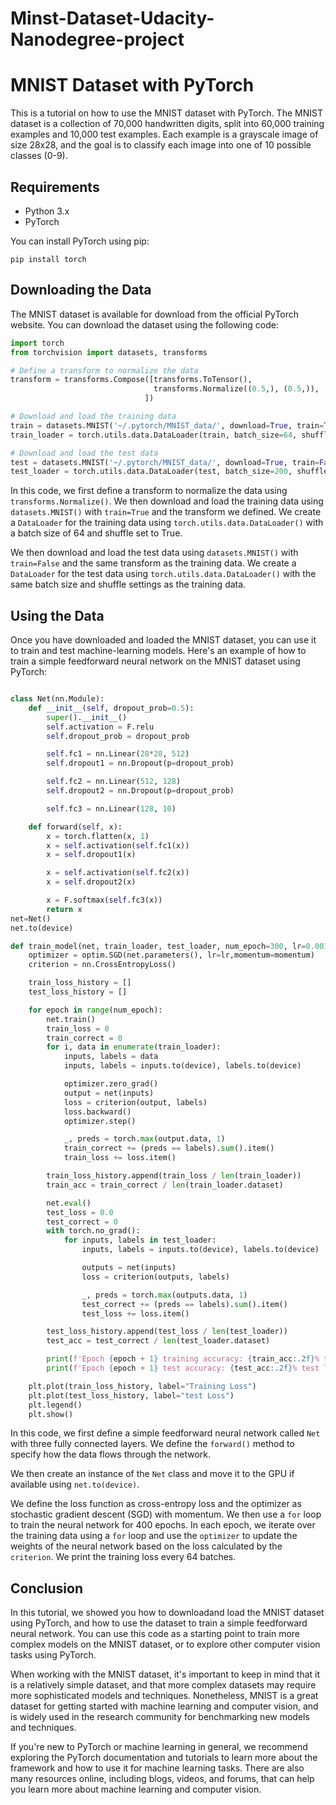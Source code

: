# Minst-Dataset-Udacity-Nanodegree-project
# MNIST Dataset with PyTorch

This is a tutorial on how to use the MNIST dataset with PyTorch. The MNIST dataset is a collection of 70,000 handwritten digits, split into 60,000 training examples and 10,000 test examples. Each example is a grayscale image of size 28x28, and the goal is to classify each image into one of 10 possible classes (0-9).

## Requirements

- Python 3.x
- PyTorch

You can install PyTorch using pip:

```
pip install torch
```

## Downloading the Data

The MNIST dataset is available for download from the official PyTorch website. You can download the dataset using the following code:

```python
import torch
from torchvision import datasets, transforms

# Define a transform to normalize the data
transform = transforms.Compose([transforms.ToTensor(),
                                transforms.Normalize((0.5,), (0.5,)),
                              ])

# Download and load the training data
train = datasets.MNIST('~/.pytorch/MNIST_data/', download=True, train=True, transform=transform)
train_loader = torch.utils.data.DataLoader(train, batch_size=64, shuffle=True)

# Download and load the test data
test = datasets.MNIST('~/.pytorch/MNIST_data/', download=True, train=False, transform=transform)
test_loader = torch.utils.data.DataLoader(test, batch_size=200, shuffle=True)
```

In this code, we first define a transform to normalize the data using `transforms.Normalize()`. We then download and load the training data using `datasets.MNIST()` with `train=True` and the transform we defined. We create a `DataLoader` for the training data using `torch.utils.data.DataLoader()` with a batch size of 64 and shuffle set to True.

We then download and load the test data using `datasets.MNIST()` with `train=False` and the same transform as the training data. We create a `DataLoader` for the test data using `torch.utils.data.DataLoader()` with the same batch size and shuffle settings as the training data.

## Using the Data

Once you have downloaded and loaded the MNIST dataset, you can use it to train and test machine-learning models. Here's an example of how to train a simple feedforward neural network on the MNIST dataset using PyTorch:

```python

class Net(nn.Module):
    def __init__(self, dropout_prob=0.5):
        super().__init__()
        self.activation = F.relu
        self.dropout_prob = dropout_prob

        self.fc1 = nn.Linear(28*28, 512)
        self.dropout1 = nn.Dropout(p=dropout_prob)

        self.fc2 = nn.Linear(512, 128)
        self.dropout2 = nn.Dropout(p=dropout_prob)

        self.fc3 = nn.Linear(128, 10)

    def forward(self, x):
        x = torch.flatten(x, 1)
        x = self.activation(self.fc1(x))
        x = self.dropout1(x)

        x = self.activation(self.fc2(x))
        x = self.dropout2(x)

        x = F.softmax(self.fc3(x))
        return x
net=Net()    
net.to(device)

def train_model(net, train_loader, test_loader, num_epoch=300, lr=0.001, momentum=0.5):
    optimizer = optim.SGD(net.parameters(), lr=lr,momentum=momentum)
    criterion = nn.CrossEntropyLoss()

    train_loss_history = []
    test_loss_history = []

    for epoch in range(num_epoch):
        net.train()
        train_loss = 0
        train_correct = 0
        for i, data in enumerate(train_loader):
            inputs, labels = data
            inputs, labels = inputs.to(device), labels.to(device)

            optimizer.zero_grad()
            output = net(inputs)
            loss = criterion(output, labels)
            loss.backward()
            optimizer.step()

            _, preds = torch.max(output.data, 1)
            train_correct += (preds == labels).sum().item()
            train_loss += loss.item()

        train_loss_history.append(train_loss / len(train_loader))
        train_acc = train_correct / len(train_loader.dataset)

        net.eval()
        test_loss = 0.0
        test_correct = 0
        with torch.no_grad():
            for inputs, labels in test_loader:
                inputs, labels = inputs.to(device), labels.to(device)

                outputs = net(inputs)
                loss = criterion(outputs, labels)

                _, preds = torch.max(outputs.data, 1)
                test_correct += (preds == labels).sum().item()
                test_loss += loss.item()

        test_loss_history.append(test_loss / len(test_loader))
        test_acc = test_correct / len(test_loader.dataset)

        print(f'Epoch {epoch + 1} training accuracy: {train_acc:.2f}% training loss: {train_loss / len(train_loader):.5f}')
        print(f'Epoch {epoch + 1} test accuracy: {test_acc:.2f}% test loss: {test_loss / len(test_loader):.5f}')

    plt.plot(train_loss_history, label="Training Loss")
    plt.plot(test_loss_history, label="test Loss")
    plt.legend()
    plt.show()
```

In this code, we first define a simple feedforward neural network called `Net` with three fully connected layers. We define the `forward()` method to specify how the data flows through the network.

We then create an instance of the `Net` class and move it to the GPU if available using `net.to(device)`.

We define the loss function as cross-entropy loss and the optimizer as stochastic gradient descent (SGD) with momentum. We then use a `for` loop to train the neural network for 400 epochs. In each epoch, we iterate over the training data using a `for` loop and use the `optimizer` to update the weights of the neural network based on the loss calculated by the `criterion`. We print the training loss every 64 batches.

## Conclusion

In this tutorial, we showed you how to downloadand load the MNIST dataset using PyTorch, and how to use the dataset to train a simple feedforward neural network. You can use this code as a starting point to train more complex models on the MNIST dataset, or to explore other computer vision tasks using PyTorch.

When working with the MNIST dataset, it's important to keep in mind that it is a relatively simple dataset, and that more complex datasets may require more sophisticated models and techniques. Nonetheless, MNIST is a great dataset for getting started with machine learning and computer vision, and is widely used in the research community for benchmarking new models and techniques.

If you're new to PyTorch or machine learning in general, we recommend exploring the PyTorch documentation and tutorials to learn more about the framework and how to use it for machine learning tasks. There are also many resources online, including blogs, videos, and forums, that can help you learn more about machine learning and computer vision.
